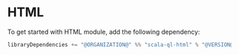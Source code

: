 # HTML

To get started with HTML module, add the following dependency:

```scala
libraryDependencies += "@ORGANIZATION@" %% "scala-ql-html" % "@VERSION@"
```